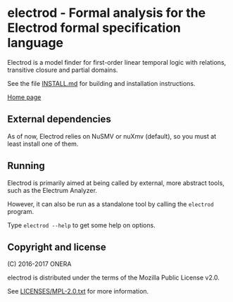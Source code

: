 # electrod - Formal analysis for the Electrod formal specification language

Electrod is a model finder for first-order linear temporal logic with
relations, transitive closure and partial domains.

See the file [INSTALL.md](INSTALL.md) for building and installation instructions.

[Home page](https://forge.onera.fr/projects/electrod)

## External dependencies

As of now, Electrod relies on NuSMV or nuXmv (default), so you must at least
install one of them.

## Running

Electrod is primarily aimed at being called by external, more abstract
tools, such as the Electrum Analyzer.

However, it can also be run as a standalone tool by calling the
`electrod` program.

Type `electrod --help` to get some help on options.


## Copyright and license

(C) 2016-2017 ONERA

electrod is distributed under the terms of the Mozilla Public License v2.0.

See [LICENSES/MPL-2.0.txt](LICENSES/MPL-2.0.txt) for more information.
